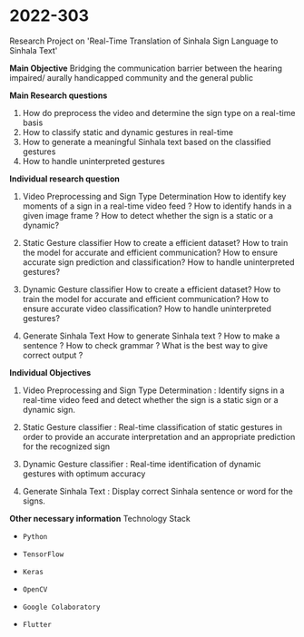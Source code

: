 # 2022-303

Research Project on 'Real-Time Translation of Sinhala Sign Language to Sinhala Text'

**Main Objective**
Bridging the communication barrier between the hearing impaired/ aurally handicapped community and the general public

**Main Research questions**
1. How do preprocess the video and determine the sign type on a real-time basis
2. How to classify static and dynamic gestures in real-time
3. How to generate a meaningful Sinhala text based on the classified gestures
4. How to handle uninterpreted gestures

**Individual research question**
1.  Video Preprocessing and Sign Type Determination
        How to identify key moments of a sign in a real-time video feed ? 
        How to identify hands in a given image frame ?
        How to detect whether the sign is a static or a dynamic?

2. Static Gesture classifier
        How to create a efficient dataset?
        How to train the model for accurate and efficient communication?
        How to ensure accurate sign prediction and classification?
        How to handle uninterpreted gestures?

3. Dynamic Gesture classifier
        How to create a efficient dataset?
        How to train the model for accurate and efficient communication?
        How to ensure accurate video classification?
        How to handle uninterpreted gestures?

4. Generate Sinhala Text
        How to generate Sinhala text ?
        How to make a sentence ?
        How to check grammar ?
        What is the best way to give correct output ?

**Individual Objectives**

1.  Video Preprocessing and Sign Type Determination : Identify signs in a real-time video feed and detect whether the sign is a static sign or a dynamic sign.

2. Static Gesture classifier : Real-time classification of static gestures in order to provide an accurate interpretation and an appropriate prediction for the recognized sign

3. Dynamic Gesture classifier : Real-time identification of dynamic gestures with optimum accuracy
        
4. Generate Sinhala Text : Display correct Sinhala sentence or word for the signs.

**Other necessary information**
Technology Stack
*     Python
*     TensorFlow
*     Keras
*     OpenCV
*     Google Colaboratory
*     Flutter


